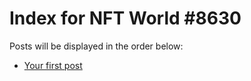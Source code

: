 # Index for NFT World #8630
Posts will be displayed in the order below:

- [Your first post](./001-first.md)

